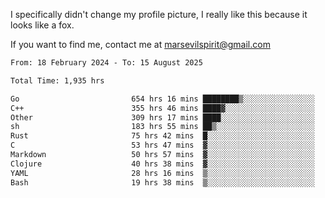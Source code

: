 I specifically didn't change my profile picture, I really like this because it looks like a fox.

If you want to find me, contact me at marsevilspirit@gmail.com

<!--START_SECTION:waka-->

```txt
From: 18 February 2024 - To: 15 August 2025

Total Time: 1,935 hrs

Go                         654 hrs 16 mins ████████▒░░░░░░░░░░░░░░░░   33.81 %
C++                        355 hrs 46 mins ████▓░░░░░░░░░░░░░░░░░░░░   18.39 %
Other                      309 hrs 17 mins ████░░░░░░░░░░░░░░░░░░░░░   15.98 %
sh                         183 hrs 55 mins ██▒░░░░░░░░░░░░░░░░░░░░░░   09.51 %
Rust                       75 hrs 42 mins  █░░░░░░░░░░░░░░░░░░░░░░░░   03.91 %
C                          53 hrs 47 mins  ▓░░░░░░░░░░░░░░░░░░░░░░░░   02.78 %
Markdown                   50 hrs 57 mins  ▓░░░░░░░░░░░░░░░░░░░░░░░░   02.63 %
Clojure                    40 hrs 38 mins  ▓░░░░░░░░░░░░░░░░░░░░░░░░   02.10 %
YAML                       28 hrs 16 mins  ▒░░░░░░░░░░░░░░░░░░░░░░░░   01.46 %
Bash                       19 hrs 38 mins  ▒░░░░░░░░░░░░░░░░░░░░░░░░   01.02 %
```

<!--END_SECTION:waka-->
